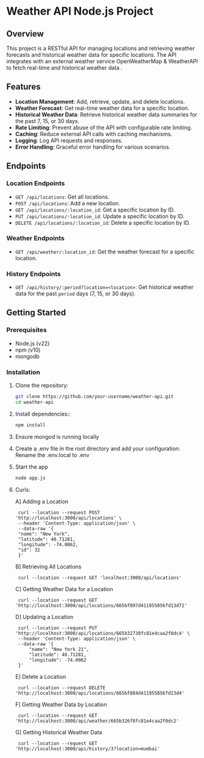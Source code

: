 # Weather API Node.js Project

## Overview
This project is a RESTful API for managing locations and retrieving weather forecasts and historical weather data for specific locations. The API integrates with an external weather service OpenWeatherMap & WeatherAPI to fetch real-time and historical weather data .

## Features
- **Location Management**: Add, retrieve, update, and delete locations.
- **Weather Forecast**: Get real-time weather data for a specific location.
- **Historical Weather Data**: Retrieve historical weather data summaries for the past 7, 15, or 30 days.
- **Rate Limiting**: Prevent abuse of the API with configurable rate limiting.
- **Caching**: Reduce external API calls with caching mechanisms.
- **Logging**: Log API requests and responses.
- **Error Handling**: Graceful error handling for various scenarios.

## Endpoints
### Location Endpoints
- `GET /api/locations`: Get all locations.
- `POST /api/locations`: Add a new location.
- `GET /api/locations/:location_id`: Get a specific location by ID.
- `PUT /api/locations/:location_id`: Update a specific location by ID.
- `DELETE /api/locations/:location_id`: Delete a specific location by ID.

### Weather Endpoints
- `GET /api/weather/:location_id`: Get the weather forecast for a specific location.

### History Endpoints
- `GET /api/history/:period?location=<location>`: Get historical weather data for the past `period` days (7, 15, or 30 days).

## Getting Started
### Prerequisites
- Node.js (v22)
- npm (v10)
- mongodb

### Installation
1. Clone the repository:
   ```sh
   git clone https://github.com/your-username/weather-api.git
   cd weather-api

2. Install dependencies::
    ```sh
    npm install

3. Ensure mongod is running locally

4. Create a .env file in the root directory and add your configuration:
   Rename the .env.local to .env

5. Start the app
   ```sh
   node app.js

5. Curls:
    
    A] Adding a Location

        curl --location --request POST 'http://localhost:3000/api/locations' \
        --header 'Content-Type: application/json' \
        --data-raw '{
        "name": "New York",
        "latitude": 40.71281,
        "longitude": -74.0062,
        "id": 32
        }'

    B] Retrieving All Locations
    
        curl --location --request GET 'localhost:3000/api/locations'

    C] Getting Weather Data for a Location
    
        curl --location --request GET 'http://localhost:3000/api/locations/665bf897d411955856fd13d72'

    D] Updating a Location
    
        curl --location --request PUT 'http://localhost:3000/api/locations/665b32738fc81e4caa2f0dc4' \
        --header 'Content-Type: application/json' \
        --data-raw '{
            "name": "New York 21",
            "latitude": 40.71281,
            "longitude": -74.0062
        }'

    E] Delete a Location
    
        curl --location --request DELETE 'http://localhost:3000/api/locations/665bf884d411955856fd13d4'

    F] Getting Weather Data by Location
    
        curl --location --request GET 'http://localhost:3000/api/weather/665b326f8fc81e4caa2f0dc2'

    G] Getting Historical Weather Data
    
        curl --location --request GET 'http://localhost:3000/api/history/3?location=mumbai'


